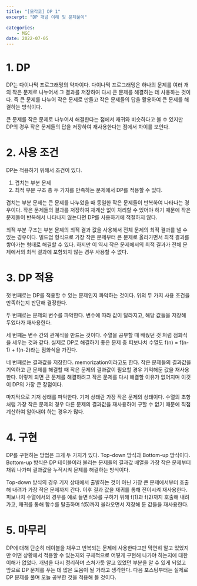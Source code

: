 ```yaml
---
title: "[모각코] DP 1"
excerpt: "DP 개념 이해 및 문제풀이"

categories:
    - MGC
date: 2022-07-05
---
```


# 1. DP

DP는 다이나믹 프로그래밍의 약자이다.
다이나믹 프로그래밍은 하나의 문제를 여러 개의 작은 문제로 나누어서 그 결과를 저장하여 다시 큰 문제를 해결하는 데 사용하는 것이다.
즉 큰 문제를 나누어 작은 문제로 만들고 작은 문제들의 답을 활용하여 큰 문제를 해결하는 방식이다.

큰 문제를 작은 문제로 나누어서 해결한다는 점에서 재귀와 비슷하다고 볼 수 있지만 DP의 경우 작은 문제들의 답을 저장하여 재사용한다는 점에서 차이를 보인다.

# 2. 사용 조건

DP는 적용하기 위해서 조건이 있다.
1. 겹치는 부분 문제
2. 최적 부분 구조
총 두 가지를 만족하는 문제에서 DP를 적용할 수 있다.

겹치는 부분 문제는 큰 문제를 나누었을 때 동일한 작은 문제들이 반복하여 나타나는 경우이다. 작은 문제들의 결과를 저장하여 재계산 없이 처리할 수 있어야 하기 때문에 작은 문제들이 반복해서 나타나지 않는다면 DP를 사용하기에 적절하지 않다.

최적 부분 구조는 부분 문제의 최적 결과 값을 사용해서 전체 문제의 최적 결과를 낼 수 있는 경우이다. 빌드업 형식으로 가장 작은 문제부터 큰 문제로 올라가면서 최적 결과를 쌓아가는 형태로 해결할 수 있다. 하지만 이 역시 작은 문제에서의 최적 결과가 전체 문제에서의 최적 결과에 포함되지 않는 경우 사용할 수 없다.

# 3. DP 적용

첫 번째로는 DP를 적용할 수 있는 문제인지 파악하는 것이다. 위의 두 가지 사용 조건을 만족하는지 판단해 결정한다.

두 번째로는 문제의 변수를 파악한다. 변수에 따라 값이 달라지고, 해당 값들을 저장해 두었다가 재사용한다.

세 번째는 변수 간의 관계식을 만드는 것이다. 수열을 공부할 때 배웠던 것 처럼 점화식을 세우는 것과 같다. 실제로 DP로 해결하기 좋은 문제 중 피보나치 수열도 f(n) = f(n-1) + f(n-2)라는 점화식을 가진다.

네 번째로는 결과값을 저장한다. memorization이라고도 한다. 작은 문제들의 결과값을 기억하고 큰 문제를 해결할 때 작은 문제의 결과값이 필요할 경우 기억해둔 값을 재사용한다. 이렇게 되면 큰 문제를 해결하려고 작은 문제를 다시 해결할 이유가 없어지며 이것이 DP의 가장 큰 장점이다.

마지막으로 기저 상태를 파악한다. 기저 상태란 가장 작은 문제의 상태이다. 수열의 초항처럼 가장 작은 문제의 경우 다른 문제의 결과값을 재사용하여 구할 수 없기 때문에 직접 계산하여 알아내야 하는 경우가 많다.

# 4. 구현

DP를 구현하는 방법은 크게 두 가지가 있다.
Top-down 방식과 Bottom-up 방식이다.
Bottom-up 방식은 DP 테이블이라 불리는 문제들의 결과값 배열을 가장 작은 문제부터 채워 나가며 결과값을 누적시켜 문제를 해결하는 방식이다.

Top-down 방식의 경우 기저 상태에서 출발하는 것이 아닌 가장 큰 문제에서부터 호출해 내려가 가장 작은 문제까지 간다. 이후 결과 값을 재귀를 통해 전이시켜 재사용한다. 피보나치 수열에서의 경우를 예로 들면 f(5)를 구하기 위해 f(1)과 f(2)까지 호출해 내려가고, 재귀를 통해 함수를 탈출하며 f(5)까지 올라오면서 저장해 둔 값들을 재사용한다.

# 5. 마무리

DP에 대해 단순히 테이블을 채우고 반복되는 문제에 사용한다고만 막연히 알고 있었지만 어떤 상황에서 적용할 수 있는지와 구체적으로 어떻게 구현해 나가야 하는지에 대한 이해가 없었다. 개념을 다시 정리하며 스쳐가듯 알고 있었던 부분을 알 수 있게 되었고 앞으로 DP 문제를 푸는 데 많은 도움이 될 거라고 생각한다. 다음 포스팅부터는 실제로 DP 문제를 풀며 오늘 공부한 것을 적용해 볼 것이다.